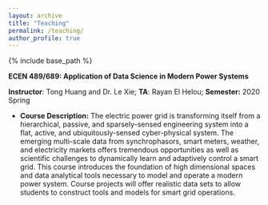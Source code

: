 ```yaml
---
layout: archive
title: "Teaching"
permalink: /teaching/
author_profile: true
---
```


{% include base_path %}

**ECEN 489/689: Application of Data Science in Modern Power Systems**

**Instructor**: Tong Huang and Dr. Le Xie; **TA**: Rayan El Helou; **Semester:** 2020 Spring

* **Course Description:** The electric power grid is transforming itself from a hierarchical, passive, and sparsely-sensed engineering system into a flat, active, and ubiquitously-sensed cyber-physical system. The emerging multi-scale data from synchrophasors, smart meters, weather, and electricity markets offers tremendous opportunities as well as scientific challenges to dynamically learn and adaptively control a smart grid. This course introduces the foundation of high dimensional spaces and data analytical tools necessary to model and operate a modern power system. Course projects will offer realistic data sets to allow students to construct tools and models for smart grid operations. 
